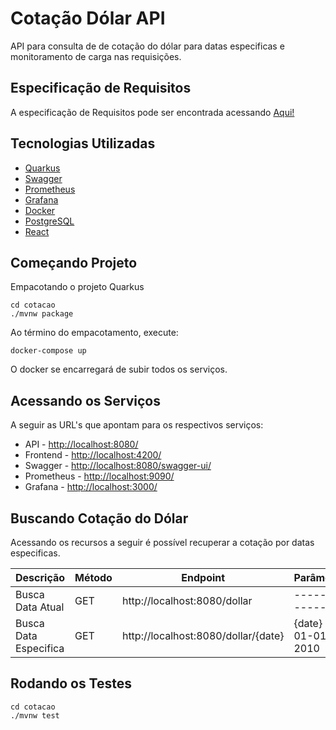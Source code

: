 # Cotação Dólar API

API para consulta de de cotação do dólar para datas especificas e monitoramento de carga nas requisições.

## Especificação de Requisitos

A especificação de Requisitos pode ser encontrada acessando [Aqui!](https://github.com/Mfaquinor/DesafioCotacaoDolar/blob/master/Requirements.md)

## Tecnologias Utilizadas

- [Quarkus](https://quarkus.io/)
- [Swagger](https://swagger.io/)
- [Prometheus](https://prometheus.io/)
- [Grafana](https://grafana.com/)
- [Docker](https://www.docker.com/)
- [PostgreSQL](https://www.postgresql.org/)
- [React](https://pt-br.reactjs.org/)

## Começando Projeto

Empacotando o projeto Quarkus

	cd cotacao
	./mvnw package

Ao término do empacotamento, execute:

	docker-compose up

O docker se encarregará de subir todos os serviços.

## Acessando os Serviços

A seguir as URL's que apontam para os respectivos serviços:

- API - [http://localhost:8080/](http://localhost:8080/)
- Frontend - [http://localhost:4200/](http://localhost:4200/)
- Swagger - [http://localhost:8080/swagger-ui/](http://localhost:8080/swagger-ui/)
- Prometheus - [http://localhost:9090/](http://localhost:9090/)
- Grafana - [http://localhost:3000/](http://localhost:3000/)

## Buscando Cotação do Dólar

Acessando os recursos a seguir é possível recuperar a cotação por datas especificas.

Descrição | Método | Endpoint | Parâmetros
--------- | ------ | -------- | ----------
Busca Data Atual | GET | http://localhost:8080/dollar | ---------------
Busca Data Especifica | GET | http://localhost:8080/dollar/{date} | {date} = 01-01-2010

## Rodando os Testes

	cd cotacao
	./mvnw test